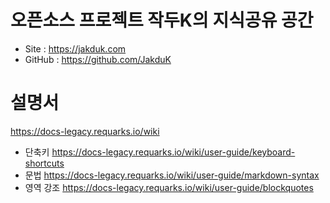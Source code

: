 <!-- TITLE: Jakduk's Wiki -->
<!-- SUBTITLE: 작두K의 지식공유 공간 -->

# 오픈소스 프로젝트 작두K의 지식공유 공간

* Site : https://jakduk.com
* GitHub : https://github.com/JakduK
# 설명서
 https://docs-legacy.requarks.io/wiki
*  단축키 https://docs-legacy.requarks.io/wiki/user-guide/keyboard-shortcuts
*  문법 https://docs-legacy.requarks.io/wiki/user-guide/markdown-syntax
*  영역 강조 https://docs-legacy.requarks.io/wiki/user-guide/blockquotes